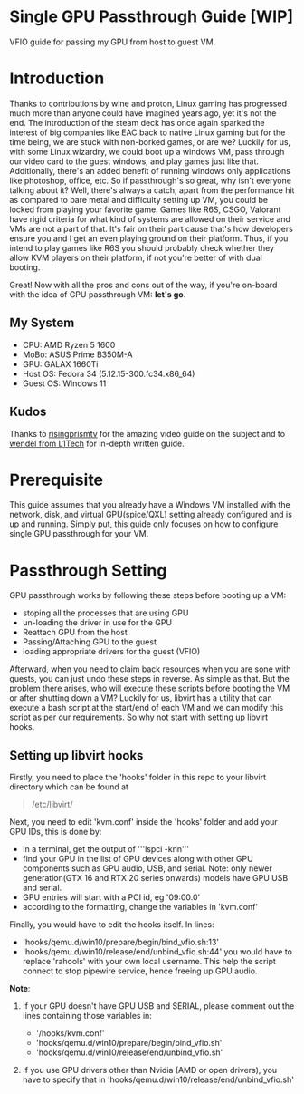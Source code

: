 # Single GPU Passthrough Guide [WIP]
VFIO guide for passing my GPU from host to guest VM.

# Introduction
Thanks to contributions by wine and proton, Linux gaming has progressed much more than anyone could have imagined years ago, yet it's not the end. The introduction of the steam deck has once again sparked the interest of big companies like EAC back to native Linux gaming but for the time being, we are stuck with non-borked games, or are we? Luckily for us, with some Linux wizardry, we could boot up a windows VM, pass through our video card to the guest windows, and play games just like that. Additionally, there's an added benefit of running windows only applications like photoshop, office, etc. So if passthrough's so great, why isn't everyone talking about it? Well, there's always a catch, apart from the performance hit as compared to bare metal and difficulty setting up VM, you could be locked from playing your favorite game. Games like R6S, CSGO, Valorant have rigid criteria for what kind of systems are allowed on their service and VMs are not a part of that. It's fair on their part cause that's how developers ensure you and I get an even playing ground on their platform. Thus, if you intend to play games like R6S you should probably check whether they allow KVM players on their platform, if not you're better of with dual booting.

Great! Now with all the pros and cons out of the way, if you're on-board with the idea of GPU passthrough VM: **let's go**.

## My System
- CPU: AMD Ryzen 5 1600
- MoBo: ASUS Prime B350M-A
- GPU: GALAX 1660Ti
- Host OS: Fedora 34 (5.12.15-300.fc34.x86_64)
- Guest OS: Windows 11

## Kudos
Thanks to [risingprismtv](https://youtu.be/3BxAaaRDEEw) for the amazing video guide on the subject and to [wendel from L1Tech](https://forum.level1techs.com/t/fedora-33-ultimiate-vfio-guide-for-2020-2021-wip/163814) for in-depth written guide.

# Prerequisite
This guide assumes that you already have a Windows VM installed with the network, disk, and virtual GPU(spice/QXL) setting already configured and is up and running. Simply put, this guide only focuses on how to configure single GPU passthrough for your VM.

# Passthrough Setting
GPU passthrough works by following these steps before booting up a VM:
- stoping all the processes that are using GPU
- un-loading the driver in use for the GPU
- Reattach GPU from the host
- Passing/Attaching GPU to the guest
- loading appropriate drivers for the guest (VFIO)

Afterward, when you need to claim back resources when you are sone with guests, you can just undo these steps in reverse. As simple as that. But the problem there arises, who will execute these scripts before booting the VM or after shutting down a VM? Luckily for us, libvirt has a utility that can execute a bash script at the start/end of each VM and we can modify this script as per our requirements. So why not start with setting up libvirt hooks.

## Setting up libvirt hooks
Firstly, you need to place the 'hooks' folder in this repo to your libvirt directory which can be found at
> /etc/libvirt/

Next, you need to edit 'kvm.conf' inside the 'hooks' folder and add your GPU IDs, this is done by:
- in a terminal, get the output of '''lspci -knn'''
- find your GPU in the list of GPU devices along with other GPU components such as GPU audio, USB, and serial. Note: only newer generation(GTX 16 and RTX 20 series onwards) models have GPU USB and serial.
- GPU entries will start with a PCI id, eg '09:00.0'
- according to the formatting, change the variables in 'kvm.conf' 

Finally, you would have to edit the hooks itself. In lines:
- 'hooks/qemu.d/win10/prepare/begin/bind_vfio.sh:13'
- 'hooks/qemu.d/win10/release/end/unbind_vfio.sh:44'
you would have to replace 'rahools' with your own local username. This help the script connect to stop pipewire service, hence freeing up GPU audio.

**Note**: 
1. If your GPU doesn't have GPU USB and SERIAL, please comment out the lines containing those variables in: 
   - '/hooks/kvm.conf'
   - 'hooks/qemu.d/win10/prepare/begin/bind_vfio.sh'
   - 'hooks/qemu.d/win10/release/end/unbind_vfio.sh'

2. If you use GPU drivers other than Nvidia (AMD or open drivers), you have to specify that in 'hooks/qemu.d/win10/release/end/unbind_vfio.sh'

